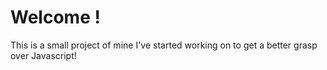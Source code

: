 # Welcome !

This is a small project of mine I've started working on to get a better grasp over Javascript!